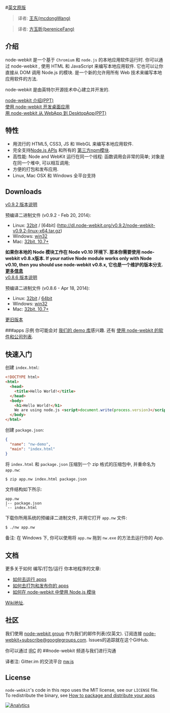 #[英文原版](./README_us.md)

> 译者: [王东(mcdongWang)](https://github.com/mcdongWang)

> 译者: [方玉昕(bereniceFang)](https://github.com/bereniceFang)

## 介绍

node-webkit 是一个基于 `Chromium` 和 `node.js` 的本地应用软件运行时. 你可以通过 node-webkit , 使用 HTML 和 JavaScript 来编写本地应用软件. 它也可以让你直接从 DOM 调用 Node.js 的模块. 是一个新的允许用所有 Web 技术来编写本地应用软件的方法.

node-webkit 是由英特尔开源技术中心建立并开发的.

[node-webkit 介绍(PPT)](https://speakerdeck.com/u/zcbenz/p/node-webkit-app-runtime-based-on-chromium-and-node-dot-js)   
[使用 node-webkit 开发桌面应用](http://strongloop.com/strongblog/creating-desktop-applications-with-node-webkit/)     
[用 node-webkit 从 WebApp 到 DesktopApp(PPT)](http://oldgeeksguide.github.io/presentations/html5devconf2013/wtod.html)

## 特性

* 用流行的 HTML5, CSS3, JS 和 WebGL 来编写本地应用软件.
* 完全支持[Node.js APIs](http://nodejs.org/api/) 和所有的 [第三方npm模块](https://npmjs.org).
* 高性能: Node and WebKit 运行在同一个线程: 函数调用会非常的简单; 对象是在同一个堆中, 可以相互调用;
* 方便的打包和发布应用.
* Linux, Mac OSX 和 Windows 全平台支持

## Downloads
[v0.9.2 版本说明](https://groups.google.com/d/msg/node-webkit/qpBhcWr-hSc/caGjhtl8cEgJ)

预编译二进制文件 (v0.9.2 - Feb 20, 2014):

* Linux: [32bit](http://dl.node-webkit.org/v0.9.2/node-webkit-v0.9.2-linux-ia32.tar.gz) / [64bit] (http://dl.node-webkit.org/v0.9.2/node-webkit-v0.9.2-linux-x64.tar.gz)
* Windows: [win32](http://dl.node-webkit.org/v0.9.2/node-webkit-v0.9.2-win-ia32.zip)
* Mac: [32bit, 10.7+](http://dl.node-webkit.org/v0.9.2/node-webkit-v0.9.2-osx-ia32.zip)

**如果你本地的 Node 模块工作在 Node v0.10 环境下. 那本你需要使用 node-webkit v0.8.x版本. If your native Node module works only with Node v0.10, then you should use node-webkit v0.8.x, 它也是一个维护的版本分支. [更多信息](https://groups.google.com/d/msg/node-webkit/2OJ1cEMPLlA/09BvpTagSA0J)**  
[v0.8.6 版本说明](https://groups.google.com/d/msg/node-webkit/CLPkgfV-i7s/hwkkQuJ1kngJ)

预编译二进制文件 (v0.8.6 - Apr 18, 2014):

* Linux: [32bit](http://dl.node-webkit.org/v0.8.6/node-webkit-v0.8.6-linux-ia32.tar.gz) / [64bit](http://dl.node-webkit.org/v0.8.6/node-webkit-v0.8.6-linux-x64.tar.gz)
* Windows: [win32](http://dl.node-webkit.org/v0.8.6/node-webkit-v0.8.6-win-ia32.zip)
* Mac: [32bit, 10.7+](http://dl.node-webkit.org/v0.8.6/node-webkit-v0.8.6-osx-ia32.zip)

[更旧版本](https://github.com/rogerwang/node-webkit/wiki/Downloads-of-old-versions)

###apps 示例
你可能会对 [我们的 demo 库](https://github.com/zcbenz/nw-sample-apps)感兴趣. 还有 [使用 node-webkit 的软件和公司列表](https://github.com/rogerwang/node-webkit/wiki/List-of-apps-and-companies-using-node-webkit).

## 快速入门

创建 `index.html`:

```html
<!DOCTYPE html>
<html>
  <head>
    <title>Hello World!</title>
  </head>
  <body>
    <h1>Hello World!</h1>
    We are using node.js <script>document.write(process.version)</script>.
  </body>
</html>
```

创建 `package.json`:

```json
{
  "name": "nw-demo",
  "main": "index.html"
}
```

将 `index.html` 和 `package.json` 压缩到一个 zip 格式的压缩包中, 并重命名为 `app.nw`:

````bash
$ zip app.nw index.html package.json
````

文件结构如下所示:

```
app.nw
|-- package.json
`-- index.html
```

下载你所用系统的预编译二进制文件, 并用它打开 `app.nw` 文件:

````bash
$ ./nw app.nw
````

备注: 在 Windows 下, 你可以使用将 `app.nw` 拖到 `nw.exe` 的方法去运行你的 App.

## 文档

更多关于如何 编写/打包/运行 你本地程序的文章:

* [如何去运行 apps](https://github.com/rogerwang/node-webkit/wiki/How-to-run-apps)
* [如何去打包和发布你的 apps](https://github.com/rogerwang/node-webkit/wiki/How-to-package-and-distribute-your-apps)
* [如何在 node-webkit 中使用 Node.js 模块](https://github.com/rogerwang/node-webkit/wiki/Using-Node-modules)

[Wiki地址](https://github.com/rogerwang/node-webkit/wiki).

## 社区

我们使用 [node-webkit group](http://groups.google.com/group/node-webkit) 作为我们的邮件列表(仅英文). 订阅连接 [node-webkit+subscribe@googlegroups.com](mailto:node-webkit+subscribe@googlegroups.com).
Issues的追踪就在这个GitHub.

你可以通过 [IRC](http://irc.freenode.net) 的 ##node-webkit 频道与我们进行沟通

译者注:
Gitter.im 的交流平台
[nw.js](https://gitter.im/nwjs/nw.js)

## License

`node-webkit`'s code in this repo uses the MIT license, see our `LICENSE` file. To redistribute the binary, see [How to package and distribute your apps](https://github.com/rogerwang/node-webkit/wiki/How-to-package-and-distribute-your-apps)

[![Analytics](https://ga-beacon.appspot.com/UA-27805459-2/node-webkit/index)](https://github.com/igrigorik/ga-beacon)
